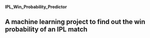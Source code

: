 #### IPL_Win_Probability_Predictor
## A machine learning project to find out the win probability of an IPL match

